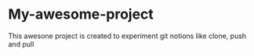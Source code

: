 # My-awesome-project
This awesone project is created to experiment git notions like clone, push and pull
